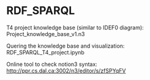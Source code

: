 # RDF_SPARQL
T4 project knowledge base (similar to IDEF0 diagram): Project_knowledge_base_v1.n3

Quering the knowledge base and visualization: RDF_SPARQL_T4_project.ipynb


Online tool to check notion3 syntax: http://ppr.cs.dal.ca:3002/n3/editor/s/zfSPYqFV
